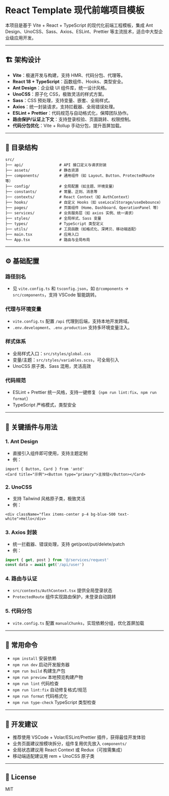 # React Template 现代前端项目模板

本项目是基于 Vite + React + TypeScript 的现代化前端工程模板，集成 Ant Design、UnoCSS、Sass、Axios、ESLint、Prettier 等主流技术，适合中大型企业级应用开发。

---

## 🏗️ 架构设计

- **Vite**：极速开发与构建，支持 HMR、代码分包、代理等。
- **React 18 + TypeScript**：函数组件、Hooks、类型安全。
- **Ant Design**：企业级 UI 组件库，统一设计风格。
- **UnoCSS**：原子化 CSS，极致灵活的样式方案。
- **Sass**：CSS 预处理，支持变量、嵌套、全局样式。
- **Axios**：统一封装请求，支持拦截器、全局错误处理。
- **ESLint + Prettier**：代码规范与自动格式化，保障团队协作。
- **路由保护/认证上下文**：支持登录校验、页面跳转、权限控制。
- **代码分包优化**：Vite + Rollup 手动分包，提升首屏加载。

---

## 📁 目录结构

```
src/
├── api/                # API 接口定义与请求封装
├── assets/             # 静态资源
├── components/         # 通用组件（如 Layout、Button、ProtectedRoute 等）
├── config/             # 全局配置（如主题、环境变量）
├── constants/          # 常量、正则、消息等
├── contexts/           # React Context（如 AuthContext）
├── hooks/              # 自定义 Hooks（如 useLocalStorage/useDebounce）
├── pages/              # 页面组件（Home、Dashboard、OperationPanel 等）
├── services/           # 业务服务层（如 axios 实例、统一请求）
├── styles/             # 全局样式、Sass 变量
├── types/              # TypeScript 类型定义
├── utils/              # 工具函数（如格式化、深拷贝、移动端适配）
├── main.tsx            # 应用入口
└── App.tsx             # 路由与全局布局
```

---

## ⚙️ 基础配置

### 路径别名
- 见 `vite.config.ts` 和 `tsconfig.json`，如 `@/components` → `src/components`，支持 VSCode 智能跳转。

### 代理与环境变量
- `vite.config.ts` 配置 `/api` 代理到后端，支持本地开发跨域。
- `.env.development`、`.env.production` 支持多环境变量注入。

### 样式体系
- 全局样式入口：`src/styles/global.css`
- 变量/主题：`src/styles/variables.scss`，可全局引入
- UnoCSS 原子类、Sass 混用，灵活高效

### 代码规范
- ESLint + Prettier 统一风格，支持一键修复（`npm run lint:fix`、`npm run format`）
- TypeScript 严格模式，类型安全

---

## 🔌 关键插件与用法

### 1. Ant Design
- 直接引入组件即可使用，支持主题定制
- 例：
```tsx
import { Button, Card } from 'antd'
<Card title="示例"><Button type="primary">主按钮</Button></Card>
```

### 2. UnoCSS
- 支持 Tailwind 风格原子类，极致灵活
- 例：
```tsx
<div className="flex items-center p-4 bg-blue-500 text-white">Hello</div>
```

### 3. Axios 封装
- 统一拦截器、错误处理，支持 get/post/put/delete/patch
- 例：
```ts
import { get, post } from '@/services/request'
const data = await get('/api/user')
```

### 4. 路由与认证
- `src/contexts/AuthContext.tsx` 提供全局登录状态
- `ProtectedRoute` 组件实现路由保护，未登录自动跳转

### 5. 代码分包
- `vite.config.ts` 配置 `manualChunks`，实现依赖分组，优化首屏加载

---

## 🚀 常用命令

- `npm install`         安装依赖
- `npm run dev`         启动开发服务器
- `npm run build`       构建生产包
- `npm run preview`     本地预览构建产物
- `npm run lint`        代码检查
- `npm run lint:fix`    自动修复格式/规范
- `npm run format`      代码格式化
- `npm run type-check`  TypeScript 类型检查

---

## 📝 开发建议

- 推荐使用 VSCode + Volar/ESLint/Prettier 插件，获得最佳开发体验
- 业务页面建议按模块拆分，组件复用优先放入 `components/`
- 全局状态建议用 React Context 或 Redux（可按需集成）
- 移动端适配建议用 rem + UnoCSS 原子类

---

## 📄 License

MIT
